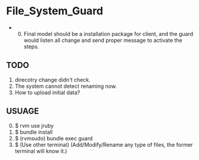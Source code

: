 # File_System_Guard
* 0. Final model should be a installation package for client, and the guard would listen all change and send proper message to activate the steps.

## TODO
1. direcotry change didn't check.
2. The system cannot detect renaming now.
3. How to upload initial data?

## USUAGE
0. $ rvm use jruby
1. $ bundle install
2. $ (rvmsudo) bundle exec guard
3. $ (Use other terminal) (Add/Modify/Rename any type of files, the former terminal will know it.)
